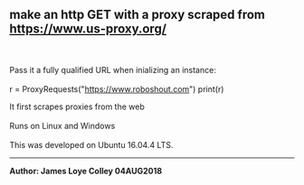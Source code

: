 ## make an http GET with a proxy scraped from https://www.us-proxy.org/
<br><br>
Pass it a fully qualified URL when inializing an instance:
<br><br>
r = ProxyRequests("https://www.roboshout.com")
    print(r)

It first scrapes proxies from the web
<br><br>
Runs on Linux and Windows
<br><br>
This was developed on Ubuntu 16.04.4 LTS.
<hr>
<b>Author: James Loye Colley  04AUG2018</b>
